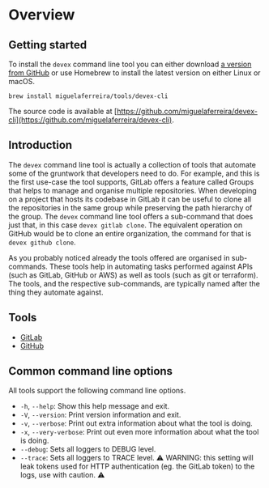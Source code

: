 # Overview

## Getting started

To install the `devex` command line tool you can either download [a version from GitHub](https://github.com/miguelaferreira/devex-cli/releases) or use Homebrew to install the latest version on either Linux or macOS.

```text
brew install miguelaferreira/tools/devex-cli
```

The source code is available at [https://github.com/miguelaferreira/devex-cli](https://github.com/miguelaferreira/devex-cli).

## Introduction

The `devex` command line tool is actually a collection of tools that automate some of the gruntwork that developers need to do.
For example, and this is the first use-case the tool supports, GitLab offers a feature called Groups that helps to manage and organise multiple repositories.
When developing on a project that hosts its codebase in GitLab it can be useful to clone all the repositories in the same group while preserving the path hierarchy of the group.
The `devex` command line tool offers a sub-command that does just that, in this case `devex gitlab clone`.
The equivalent operation on GitHub would be to clone an entire organization, the command for that is `devex github clone`.

As you probably noticed already the tools offered are organised in sub-commands.
These tools help in automating tasks performed against APIs \(such as GitLab, GitHub or AWS\) as well as tools \(such as git or terraform\).
The tools, and the respective sub-commands, are typically named after the thing they automate against.

## Tools

* [GitLab](gitlab.md)
* [GitHub](github.md)

## Common command line options

All tools support the following command line options.

* `-h`, `--help`: Show this help message and exit.
* `-V`, `--version`: Print version information and exit.
* `-v`, `--verbose`: Print out extra information about what the tool is doing.
* `-x`, `--very-verbose`: Print out even more information about what the tool is doing.
* `--debug`: Sets all loggers to DEBUG level.
* `--trace`: Sets all loggers to TRACE level. ⚠️ WARNING: this setting will leak tokens used for HTTP authentication \(eg. the GitLab token\) to the logs, use with caution. ⚠️
